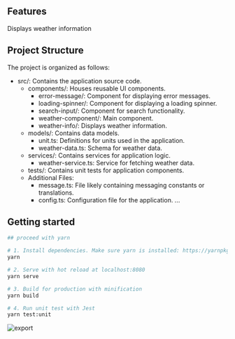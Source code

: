 ## Features
Displays weather information

## Project Structure
The project is organized as follows:
- src/: Contains the application source code.
    - components/: Houses reusable UI components.
        - error-message/: Component for displaying error messages.
        - loading-spinner/: Component for displaying a loading spinner.
        - search-input/: Component for search functionality.
        - weather-component/: Main component.
        - weather-info/: Displays weather information.
    - models/: Contains data models.
        - unit.ts: Definitions for units used in the application.
        - weather-data.ts: Schema for weather data.
    - services/: Contains services for application logic.
        - weather-service.ts: Service for fetching weather data.
    - tests/: Contains unit tests for application components.
    - Additional Files:
        - message.ts: File likely containing messaging constants or translations.
        - config.ts: Configuration file for the application.
        ...


## Getting started
```bash
## proceed with yarn

# 1. Install dependencies. Make sure yarn is installed: https://yarnpkg.com/lang/en/docs/install
yarn

# 2. Serve with hot reload at localhost:8080
yarn serve

# 3. Build for production with minification
yarn build

# 4. Run unit test with Jest
yarn test:unit
```

![export](https://i.imgur.com/xEpTyGo.png)